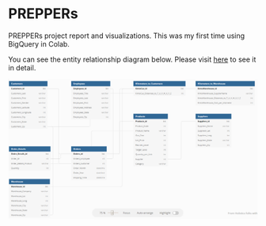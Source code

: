 # PREPPERs
PREPPERs project report and visualizations. This was my first time using BigQuery in Colab.

You can see the entity relationship diagram below. Please visit [here](https://dbdiagram.io/d/5e57706a2926527a3fdd3c4b/) to see it in detail.

![](image/ER.png)

